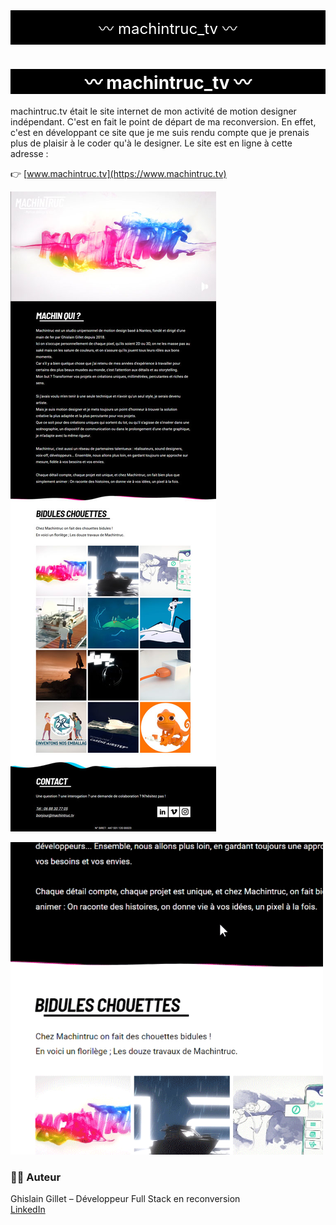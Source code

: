 <div style="background-color:black; color:white; text-align:center; padding:10px; font-size:24px;">
  〰️ machintruc_tv 〰️
</div>

<h1 style="background-color:black;color:white;text-align:center;">〰️ machintruc_tv 〰️</h1>
 
machintruc.tv était le site internet de mon activité de motion designer indépendant. C'est en fait le point de départ de ma reconversion. En effet, c'est en développant ce site que je me suis rendu compte que je prenais plus de plaisir à le coder qu'à le designer.
Le site est en ligne à cette adresse :

👉 [www.machintruc.tv](https://www.machintruc.tv)

![animation vague](./screenshots/fullPage.jpg)


<img src="./screenshots/wave.gif" width="500px" />

### 👨‍💻 Auteur
Ghislain Gillet – Développeur Full Stack en reconversion  
[LinkedIn](https://www.linkedin.com/in/ghislain-gillet44)  



